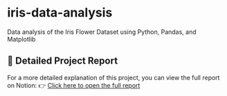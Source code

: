 # iris-data-analysis
Data analysis of the Iris Flower Dataset using Python, Pandas, and Matplotlib

## 📘 Detailed Project Report
For a more detailed explanation of this project, you can view the full report on Notion:
👉 [Click here to open the full report]([https://www.notion.so/your-notion-link](https://www.notion.so/IRIS-FLOWER-DATASET-202cb9952165804abe22e4b72f8bcda9?source=copy_link))
